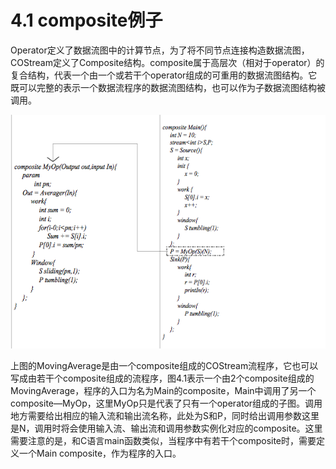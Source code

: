 # 4.1    composite例子

Operator定义了数据流图中的计算节点，为了将不同节点连接构造数据流图，COStream定义了Composite结构。composite属于高层次（相对于operator）的复合结构，代表一个由一个或若干个operator组成的可重用的数据流图结构。它既可以完整的表示一个数据流程序的数据流图结构，也可以作为子数据流图结构被调用。

![4.1](/img/PART1-4.1.png)

上图的MovingAverage是由一个composite组成的COStream流程序，它也可以写成由若干个composite组成的流程序，图4.1表示一个由2个composite组成的MovingAverage，程序的入口为名为Main的composite，Main中调用了另一个composite—MyOp，这里MyOp只是代表了只有一个operator组成的子图。调用地方需要给出相应的输入流和输出流名称，此处为S和P，同时给出调用参数这里是N，调用时将会使用输入流、输出流和调用参数实例化对应的composite。这里需要注意的是，和C语言main函数类似，当程序中有若干个composite时，需要定义一个Main composite，作为程序的入口。
